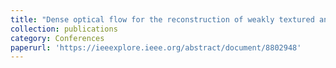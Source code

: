 ```yaml
---
title: "Dense optical flow for the reconstruction of weakly textured and structured surfaces: Application to endoscopy"
collection: publications
category: Conferences
paperurl: 'https://ieeexplore.ieee.org/abstract/document/8802948' 
---
```



